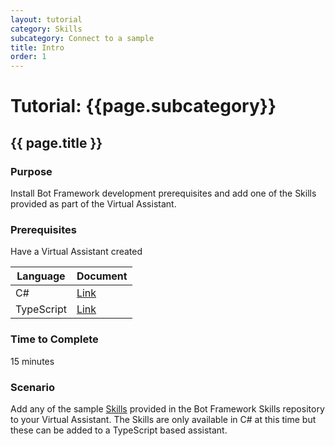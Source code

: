 ```yaml
---
layout: tutorial
category: Skills
subcategory: Connect to a sample
title: Intro
order: 1
---
```


# Tutorial: {{page.subcategory}} 

## {{ page.title }}

### Purpose

Install Bot Framework development prerequisites and add one of the Skills provided as part of the Virtual Assistant.

### Prerequisites

Have a Virtual Assistant created

| Language | Document |
|----------|------|
| C# | [Link]({{site.baseurl}}/virtual-assistant/tutorials/create-assistant/csharp/1-intro) |
| TypeScript | [Link]({{site.baseurl}}/virtual-assistant/tutorials/create-assistant/typescript/1-intro/) |

### Time to Complete

15 minutes

### Scenario

Add any of the sample [Skills](https://github.com/microsoft/botframework-skills/tree/main/skills/csharp) provided in the Bot Framework Skills repository to your Virtual Assistant. The Skills are only available in C# at this time but these can be added to a TypeScript based assistant.